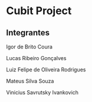 # Cubit Project


## Integrantes
<p>Igor de Brito Coura</p>
<p>Lucas Ribeiro Gonçalves</p>
<p>Luiz Felipe de Oliveira Rodrigues</p>
<p>Mateus Silva Souza</p>
<p>Vinicius Savrutsky Ivankovich</p>
